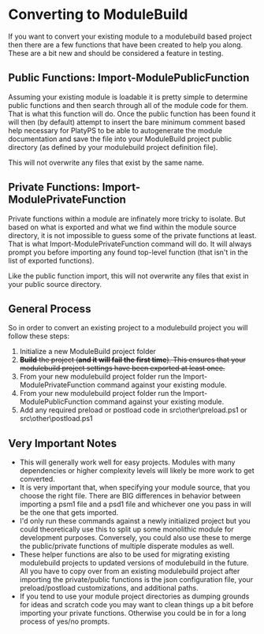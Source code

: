 # Converting to ModuleBuild

If you want to convert your existing module to a modulebuild based project then there are a few functions that have been created to help you along. These are a bit new and should be considered a feature in testing.

## Public Functions: Import-ModulePublicFunction

Assuming your existing module is loadable it is pretty simple to determine public functions and then search through all of the module code for them. That is what this function will do. Once the public function has been found it will then (by default) attempt to insert the bare minimum comment based help necessary for PlatyPS to be able to autogenerate the module documentation and save the file into your ModuleBuild project public directory (as defined by your modulebuild project definition file).

This will not overwrite any files that exist by the same name.

## Private Functions: Import-ModulePrivateFunction

Private functions within a module are infinately more tricky to isolate. But based on what is exported and what we find within the module source directory, it is not impossible to guess some of the private functions at least. That is what Import-ModulePrivateFunction command will do. It will always prompt you before importing any found top-level function (that isn't in the list of exported functions).

Like the public function import, this will not overwrite any files that exist in your public source directory.

## General Process

So in order to convert an existing project to a modulebuild project you will follow these steps:

1. Initialize a new ModuleBuild project folder
2. ~~**Build** the project (**and it will fail the first time**). This ensures that your modulebuild project settings have been exported at least once.~~
3. From your new modulebuild project folder run the Import-ModulePrivateFunction command against your existing module.
4. From your new modulebuild project folder run the Import-ModulePublicFunction command against your existing module.
5. Add any required preload or postload code in src\other\preload.ps1 or src\other\postload.ps1

## Very Important Notes
- This will generally work well for easy projects. Modules with many dependencies or higher complexity levels will likely be more work to get converted.
- It is very important that, when specifying your module source, that you choose the right file. There are BIG differences in behavior between importing a psm1 file and a psd1 file and whichever one you pass in will be the one that gets imported.
- I'd only run these commands against a newly initialized project but you could theoretically use this to split up some monolithic module for development purposes. Conversely, you could also use these to merge the public/private functions of multiple disperate modules as well.
- These helper functions are also to be used for migrating existing modulebuild projects to updated versions of modulebuild in the future. All you have to copy over from an existing modulebuild project after importing the private/public functions is the json configuration file, your preload/postload customizations, and additional paths.
- If you tend to use your module project directories as dumping grounds for ideas and scratch code you may want to clean things up a bit before importing your private functions. Otherwise you could be in for a long process of yes/no prompts.